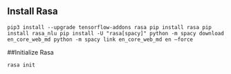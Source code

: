 ## Install Rasa

`pip3 install --upgrade tensorflow-addons rasa
pip install rasa
pip install rasa_nlu
pip install -U "rasa[spacy]"
python -m spacy download en_core_web_md
python -m spacy link en_core_web_md en –force` 


##Initialize Rasa

`rasa init`


